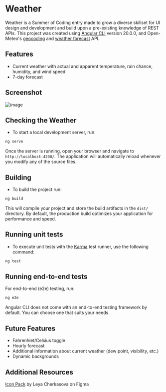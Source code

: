 # Weather

Weather is a Summer of Coding entry made to grow a diverse skillset for UI design and development and build upon a pre-existing knowledge of REST APIs. This project was created using [Angular CLI](https://github.com/angular/angular-cli) version 20.0.0, and Open-Meteo's [geocoding](https://open-meteo.com/en/docs/geocoding-api) and [weather forecast](https://open-meteo.com/en/docs) API.

## Features
- Current weather with actual and apparent temperature, rain chance, humidity, and wind speed
- 7-day forecast

## Screenshot
![image](https://github.com/user-attachments/assets/674ff168-448a-47e7-a7c2-a7b3c144f26f)


## Checking the Weather

- To start a local development server, run:

```bash
ng serve
```

Once the server is running, open your browser and navigate to `http://localhost:4200/`. The application will automatically reload whenever you modify any of the source files.

## Building

- To build the project run:

```bash
ng build
```

This will compile your project and store the build artifacts in the `dist/` directory. By default, the production build optimizes your application for performance and speed.

## Running unit tests

- To execute unit tests with the [Karma](https://karma-runner.github.io) test runner, use the following command:

```bash
ng test
```

## Running end-to-end tests

For end-to-end (e2e) testing, run:

```bash
ng e2e
```

Angular CLI does not come with an end-to-end testing framework by default. You can choose one that suits your needs.

## Future Features
- Fahrenhiet/Celsius toggle
- Hourly forecast
- Additional information about current weather (dew point, visibility, etc.)
- Dynamic backgrounds

## Additional Resources
[Icon Pack](https://www.figma.com/design/ZqqpWZIhLrWpBZ7ZAlubvD/Weather--Icons-Kit--Community-?node-id=0-1&p=f) by Leya Cherkasova on Figma
